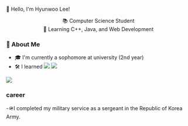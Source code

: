 👋 Hello, I'm Hyunwoo Lee!</h1>
<p align="center">
  📚 Computer Science Student <br>
  🌱 Learning C++, Java, and Web Development
</p>

### 💼 About Me
- 🎓 I'm currently a sophomore at university (2nd year)
- 🛠️ I learned <img src="https://img.shields.io/badge/C++-00599C?style=flat&logo=cplusplus&logoColor=white"/>  <img src="https://img.shields.io/badge/Python-3776AB?style=flat&logo=python&logoColor=white"/> 
<img src="https://img.shields.io/badge/HTML-E34F26?style=flat&logo=html5&logoColor=white"/>
 


### career
-🪖I completed my military service as a sergeant in the Republic of Korea Army.




<!--
**leehyunwoo9710/leehyunwoo9710** is a ✨ _special_ ✨ repository because its `README.md` (this file) appears on your GitHub profile.

Here are some ideas to get you started:

- 🔭 I’m currently working on ...
- 🌱 I’m currently learning ...
- 👯 I’m looking to collaborate on ...
- 🤔 I’m looking for help with ...
- 💬 Ask me about ...
- 📫 How to reach me: ...
- 😄 Pronouns: ...
- ⚡ Fun fact: ...
-->
